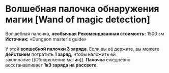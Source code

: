 # Волшебная палочка обнаружения магии [Wand of magic detection]

Волшебная палочка, **необычная**
**Рекомендованная стоимость:** 1500 зм
**Источник:** «Dungeon master's guide»

У этой **волшебной палочки 3 заряда**. Если вы её держите, вы можете **действием** потратить **1 заряд**, чтобы наложить ей заклинание [[Обнаружение магии]]. **Палочка** ежедневно восстанавливает **1к3 заряда на рассвете**.